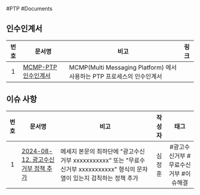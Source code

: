 #PTP #Documents

## 인수인계서

| **번호** | <center>**문서명**</center> | <center>**비고**</center>                                | **링크** |
| :----: | :----------------------- | :----------------------------------------------------- | :----: |
|   1    | [MCMP-PTP 인수인계서]()       | MCMP(Multi Messaging Platform) 에서 사용하는 PTP 프로세스의 인수인계서 |        |


## 이슈 사항

| **번호** | <center>**문서명**<center>                                                                                                                                                                                                                                                                                                                 | <center>**비고**</center>                                                           | **작성자** |        **태그**         |
| :----: | --------------------------------------------------------------------------------------------------------------------------------------------------------------------------------------------------------------------------------------------------------------------------------------------------------------------------------------- | --------------------------------------------------------------------------------- | :-----: | :-------------------: |
|   1    | [2024-08-12. 광고수신거부 정책 추가](obsidian://open?vault=Transmission-Development-Teams-Repo&file=Documents%2F%EC%9D%B4%EC%8A%88%2FMCMP%20(%20Multi%20Channel%20Messaging%20Platform%20)%2F%EA%B5%AD%EB%82%B4(Domestic)%2FPTP%2F2024-08-12.%20%EA%B4%91%EA%B3%A0%EC%88%98%EC%8B%A0%EA%B1%B0%EB%B6%80%20%EC%A0%95%EC%B1%85%20%EC%B6%94%EA%B0%80) | 메세지 본문의 최하단에 "광고수신거부 xxxxxxxxxxx" 또는 "무료수신거부 xxxxxxxxxxx" 형식의 문자열이 있는지 검칙하는 정책 추가 |   심정훈   | #광고수신거부 #무료수신거부 #이슈해결 |
